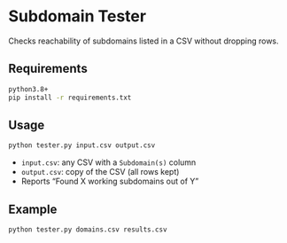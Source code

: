 # Subdomain Tester

Checks reachability of subdomains listed in a CSV without dropping rows.

## Requirements

```bash
python3.8+
pip install -r requirements.txt
```

## Usage

```bash
python tester.py input.csv output.csv
```

- `input.csv`: any CSV with a `Subdomain(s)` column  
- `output.csv`: copy of the CSV (all rows kept)  
- Reports “Found X working subdomains out of Y”

## Example

```bash
python tester.py domains.csv results.csv
```
